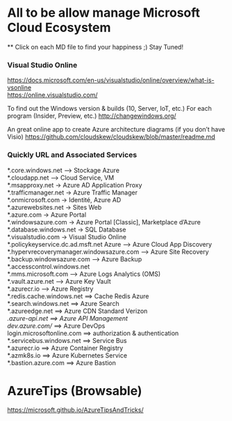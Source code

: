# All to be allow manage Microsoft Cloud Ecosystem

** Click on each MD file to find your happiness ;) Stay Tuned!

### Visual Studio Online
https://docs.microsoft.com/en-us/visualstudio/online/overview/what-is-vsonline<br/>
https://online.visualstudio.com/<br/>

To find out the Windows version & builds (10, Server, IoT, etc.) 
For each program (Insider, Preview, etc.)
http://changewindows.org/

An great online app to create Azure architecture diagrams (if you don’t have Visio)
https://github.com/cloudskew/cloudskew/blob/master/readme.md

### Quickly URL and Associated Services <br/>
*.core.windows.net –> Stockage Azure<br/>
*.cloudapp.net –> Cloud Service, VM<br/>
*.msapproxy.net -> Azure AD Application Proxy<br/>
*.trafficmanager.net -> Azure Traffic Manager<br/>
*.onmicrosoft.com -> Identité, Azure AD<br/>
*.azurewebsites.net -> Sites Web<br/>
*.azure.com -> Azure Portal<br/>
*.windowsazure.com -> Azure Portal [Classic], Marketplace d’Azure<br/>
*.database.windows.net -> SQL Database<br/>
*.visualstudio.com -> Visual Studio Online<br/>
*.policykeyservice.dc.ad.msft.net Azure –> Azure Cloud App Discovery<br/>
*.hypervrecoverymanager.windowsazure.com –> Azure Site Recovery<br/>
*.backup.windowsazure.com –> Azure Backup<br/>
*.accesscontrol.windows.net<br/>
*.mms.microsoft.com –> Azure Logs Analytics (OMS)<br/>
*.vault.azure.net –> Azure Key Vault<br/>
*.azurecr.io –> Azure Registry<br/>
*.redis.cache.windows.net ==> Cache Redis Azure<br/>
*.search.windows.net ==> Azure Search<br/>
*.azureedge.net ==> Azure CDN Standard Verizon<br/>
*.azure-api.net ==> Azure API Management<br/>
dev.azure.com/* ==> Azure DevOps<br/>
login.microsoftonline.com ==> authorization & authentication<br/>
*.servicebus.windows.net ==> Service Bus<br/>
*.azurecr.io ==> Azure Container Registry<br/>
*.azmk8s.io ==> Azure Kubernetes Service<br/>
*.bastion.azure.com ==> Azure Bastion<br/>

# AzureTips (Browsable) 
https://microsoft.github.io/AzureTipsAndTricks/

